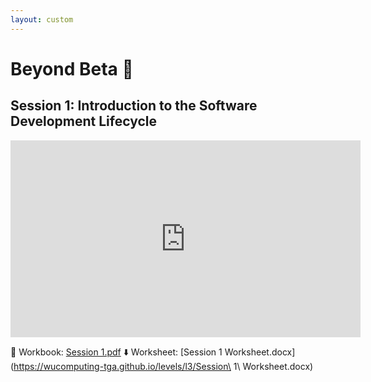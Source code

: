 ```yaml
---
layout: custom
---
```



# Beyond Beta 🧐

## Session 1: Introduction to the Software Development Lifecycle

<iframe width="560" height="315" src="https://www.youtube.com/embed/DRaiQvy-N5g?si=brKtCxd31TY2MprU" title="YouTube video player" frameborder="0" allow="accelerometer; autoplay; clipboard-write; encrypted-media; gyroscope; picture-in-picture; web-share" referrerpolicy="strict-origin-when-cross-origin" allowfullscreen></iframe>

📓 Workbook: [Session 1.pdf](https://wucomputing-tga.github.io/levels/l3/Session_1.pdf)
⬇️ Worksheet: [Session 1 Worksheet.docx](https://wucomputing-tga.github.io/levels/l3/Session\ 1\ Worksheet.docx)
<!-- -->

